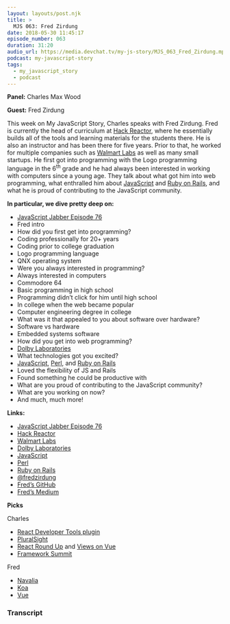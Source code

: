 ```yaml
---
layout: layouts/post.njk
title: >
  MJS 063: Fred Zirdung
date: 2018-05-30 11:45:17
episode_number: 063
duration: 31:20
audio_url: https://media.devchat.tv/my-js-story/MJS_063_Fred_Zirdung.mp3
podcast: my-javascript-story
tags:
  - my_javascript_story
  - podcast
---
```


**Panel:** Charles Max Wood

**Guest:** Fred Zirdung

This week on My JavaScript Story, Charles speaks with Fred Zirdung. Fred is currently the head of curriculum at [Hack Reactor](https://www.hackreactor.com/), where he essentially builds all of the tools and learning materials for the students there. He is also an instructor and has been there for five years. Prior to that, he worked for multiple companies such as [Walmart Labs](https://www.walmartlabs.com/) as well as many small startups. He first got into programming with the Logo programming language in the 6<sup>th</sup> grade and he had always been interested in working with computers since a young age. They talk about what got him into web programming, what enthralled him about [JavaScript](https://www.javascript.com/') and [Ruby on Rails](https://rubyonrails.org/), and what he is proud of contributing to the JavaScript community.

**In particular, we dive pretty deep on:**

- [JavaScript Jabber Episode 76](https://devchat.tv/js-jabber/076-jsj-meteor-js-with-marcus-phillips-and-fred-zirdung)
- Fred intro
- How did you first get into programming?
- Coding professionally for 20+ years
- Coding prior to college graduation
- Logo programming language
- QNX operating system
- Were you always interested in programming?
- Always interested in computers
- Commodore 64
- Basic programming in high school
- Programming didn’t click for him until high school
- In college when the web became popular
- Computer engineering degree in college
- What was it that appealed to you about software over hardware?
- Software vs hardware
- Embedded systems software
- How did you get into web programming?
- [Dolby Laboratories](https://www.dolby.com/us/en/index.html)
- What technologies got you excited?
- [JavaScript](https://www.javascript.com/'), [Perl](https://www.perl.org/), and [Ruby on Rails](https://rubyonrails.org/)
- Loved the flexibility of JS and Rails
- Found something he could be productive with
- What are you proud of contributing to the JavaScript community?
- What are you working on now?
- And much, much more!

**Links:**

- [JavaScript Jabber Episode 76](https://devchat.tv/js-jabber/076-jsj-meteor-js-with-marcus-phillips-and-fred-zirdung)
- [Hack Reactor](https://www.hackreactor.com/)
- [Walmart Labs](https://www.walmartlabs.com/)
- [Dolby Laboratories](https://www.dolby.com/us/en/index.html)
- [JavaScript](https://www.javascript.com/')
- [Perl](https://www.perl.org/)
- [Ruby on Rails](https://rubyonrails.org/)
- [@fredzirdung](https://twitter.com/fredzirdung?lang=en)
- [Fred’s GitHub](https://github.com/fredx)
- [Fred’s Medium](https://medium.com/@fredzirdung)

**Picks**

Charles

- [React Developer Tools plugin](https://github.com/facebook/react-devtools)
- [PluralSight](https://www.pluralsight.com/)
- [React Round Up](https://devchat.tv/react-round-up) and [Views on Vue](https://devchat.tv/views-on-vue)
- [Framework Summit](https://www.frameworksummit.com/)

Fred

- [Navalia](https://github.com/joelgriffith/navalia)
- [Koa](https://koajs.com/)
- [Vue](https://vuejs.org/)

### Transcript
